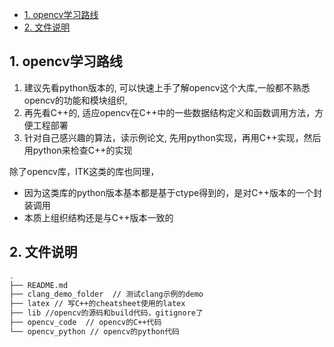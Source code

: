 - [1. opencv学习路线](#1-opencv学习路线)
- [2. 文件说明](#2-文件说明)

## 1. opencv学习路线
1. 建议先看python版本的, 可以快速上手了解opencv这个大库,一般都不熟悉opencv的功能和模块组织,
2. 再先看C++的, 适应opencv在C++中的一些数据结构定义和函数调用方法，方便工程部署
3. 针对自己感兴趣的算法，读示例论文, 先用python实现，再用C++实现，然后用python来检查C++的实现

除了opencv库，ITK这类的库也同理，
+ 因为这类库的python版本基本都是基于ctype得到的，是对C++版本的一个封装调用
+ 本质上组织结构还是与C++版本一致的

## 2. 文件说明

```bash
.
├── README.md
├── clang_demo_folder  // 测试clang示例的demo
├── latex // 写C++的cheatsheet使用的latex
├── lib //opencv的源码和build代码，gitignore了
├── opencv_code  // opencv的C++代码
└── opencv_python // opencv的python代码
```

